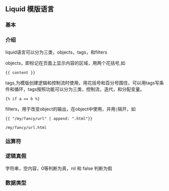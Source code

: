 ## Liquid 模版语言

### 基本

### 介绍

liquid语言可以分为三类，objects，tags，和filters

objects，即标记在页面上显示内容的区域，用两个花括号,如
 ```liquid
 {{ content }}
 ```

tags,为模版创建逻辑和控制流时使用，用花括号和百分号围住，可以用tags写条件和循环，tags按照功能可以分为三类，控制流，迭代，和分配变量。
```liquid
{% if a == b %}
```

filters，用于改变object的输出，在object中使用，并用`|`隔开，如
```liquid
{{ "/my/fancy/url" | append: ".html"}}

/my/fancy/url.html
```

### 运算符

### 逻辑真假

字符串，空内容，0等判断为真，nil 和 false 判断为假

### 数据类型





